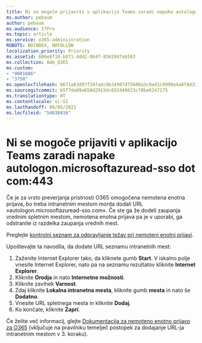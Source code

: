```yaml
---
title: Ni se mogoče prijaviti v aplikacijo Teams zaradi napake autologon.microsoftazuread-sso.com:443
ms.author: pebaum
author: pebaum
ms.audience: ITPro
ms.topic: article
ms.service: o365-administration
ROBOTS: NOINDEX, NOFOLLOW
localization_priority: Priority
ms.assetid: 686e8f18-b871-4dd2-864f-8562947ab583
ms.collection: Adm_O365
ms.custom:
- "9001686"
- "3750"
ms.openlocfilehash: 6671a63d97f24fadc9b34907d75600a3c0ad1c9990a4a8f8d32034c11e8a952e
ms.sourcegitcommit: b5f7da89a650d2915dc652449623c78be6247175
ms.translationtype: HT
ms.contentlocale: sl-SI
ms.lasthandoff: 08/05/2021
ms.locfileid: "54038416"
---
```

# <a name="unable-to-log-into-teams-due-to-error-autologonmicrosoftazuread-sso-dot-com443"></a>Ni se mogoče prijaviti v aplikacijo Teams zaradi napake autologon.microsoftazuread-sso dot com:443

Če je za vrsto preverjanja pristnosti O365 omogočena nemotena enotna prijava, bo treba intranetnim mestom morda dodali URL »autologon.microsoftazuread-sso.com«.  Če ste ga že dodeli zaupanja vrednim spletnim mestom, nemotena enotna prijava pa je v uporabi, ga odstranite iz razdelka zaupanja vrednih mest.

Preglejte [kontrolni seznam za odpravljanje težav pri nemoteni enotni prijavi](https://docs.microsoft.com/azure/active-directory/hybrid/tshoot-connect-sso#troubleshooting-checklist).

Upoštevajte ta navodila, da dodate URL seznamu intranetnih mest:

1. Zaženite Internet Explorer tako, da kliknete gumb **Start**. V iskalno polje vnesite Internet Explorer, nato pa na seznamu rezultatov kliknite **Internet Explorer**.
2. Kliknite **Orodja** in nato **Internetne možnosti**.
3. Kliknite zavihek **Varnost**.
4. Zdaj kliknite **Lokalna intranetna mesta**, kliknite gumb **mesta** in nato še **Dodatno**.
5. Vnesite URL spletnega mesta in kliknite **Dodaj**.
6. Ko končate, kliknite **Zapri**.

Če želite več informacij, glejte [Dokumentacija za nemoteno enotno prijavo za O365](https://docs.microsoft.com/azure/active-directory/hybrid/how-to-connect-sso-quick-start) (vključuje na pravilniku temelječ postopek za dodajanje URL-ja intranetnim mestom v 3. koraku).
